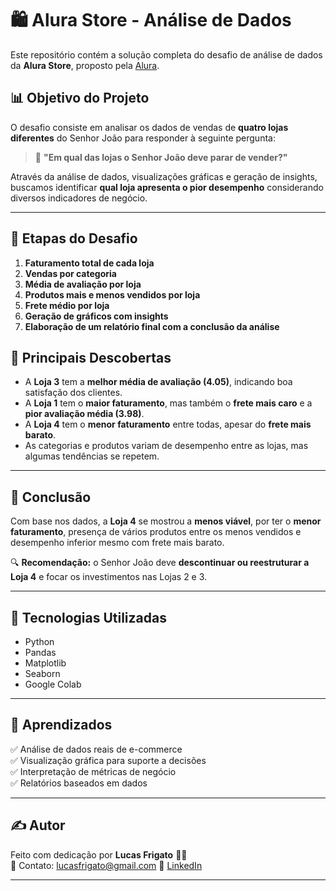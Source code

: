 # 🛍️ Alura Store - Análise de Dados

Este repositório contém a solução completa do desafio de análise de dados da **Alura Store**, proposto pela [Alura](https://www.alura.com.br/).

## 📊 Objetivo do Projeto

O desafio consiste em analisar os dados de vendas de **quatro lojas diferentes** do Senhor João para responder à seguinte pergunta:

> 🧐 **"Em qual das lojas o Senhor João deve parar de vender?"**

Através da análise de dados, visualizações gráficas e geração de insights, buscamos identificar **qual loja apresenta o pior desempenho** considerando diversos indicadores de negócio.

---

## 🧩 Etapas do Desafio

1. **Faturamento total de cada loja**  
2. **Vendas por categoria**
3. **Média de avaliação por loja**
4. **Produtos mais e menos vendidos por loja**
5. **Frete médio por loja**
6. **Geração de gráficos com insights**
7. **Elaboração de um relatório final com a conclusão da análise**



## 🧠 Principais Descobertas

- A **Loja 3** tem a **melhor média de avaliação (4.05)**, indicando boa satisfação dos clientes.
- A **Loja 1** tem o **maior faturamento**, mas também o **frete mais caro** e a **pior avaliação média (3.98)**.
- A **Loja 4** tem o **menor faturamento** entre todas, apesar do **frete mais barato**.
- As categorias e produtos variam de desempenho entre as lojas, mas algumas tendências se repetem.

---

## 🧾 Conclusão

Com base nos dados, a **Loja 4** se mostrou a **menos viável**, por ter o **menor faturamento**, presença de vários produtos entre os menos vendidos e desempenho inferior mesmo com frete mais barato.  

🔍 **Recomendação:** o Senhor João deve **descontinuar ou reestruturar a Loja 4** e focar os investimentos nas Lojas 2 e 3.

---

## 📌 Tecnologias Utilizadas

- Python
- Pandas
- Matplotlib
- Seaborn
- Google Colab

---

## 🧠 Aprendizados

✅ Análise de dados reais de e-commerce  
✅ Visualização gráfica para suporte a decisões  
✅ Interpretação de métricas de negócio  
✅ Relatórios baseados em dados

---

## ✍️ Autor

Feito com dedicação por **Lucas Frigato** 👨‍💻  
📧 Contato: lucasfrigato@gmail.com 
🔗 [LinkedIn](https://www.linkedin.com/in/lucas-frigato-907097365/)

---

